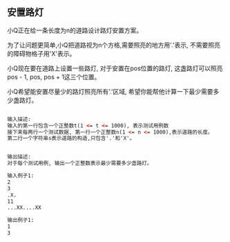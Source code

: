 ## 安置路灯
小Q正在给一条长度为n的道路设计路灯安置方案。

为了让问题更简单,小Q把道路视为n个方格,需要照亮的地方用'.'表示, 不需要照亮的障碍物格子用'X'表示。

小Q现在要在道路上设置一些路灯, 对于安置在pos位置的路灯, 这盏路灯可以照亮pos - 1, pos, pos + 1这三个位置。

小Q希望能安置尽量少的路灯照亮所有'.'区域, 希望你能帮他计算一下最少需要多少盏路灯。


```html

输入描述:
输入的第一行包含一个正整数t(1 <= t <= 1000), 表示测试用例数
接下来每两行一个测试数据, 第一行一个正整数n(1 <= n <= 1000),表示道路的长度。
第二行一个字符串s表示道路的构造,只包含'.'和'X'。


输出描述:
对于每个测试用例, 输出一个正整数表示最少需要多少盏路灯。

输入例子1:
2
3
.X.
11
...XX....XX

输出例子1:
1
3
```